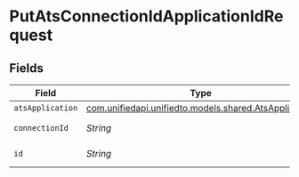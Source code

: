 # PutAtsConnectionIdApplicationIdRequest


## Fields

| Field                                                                                          | Type                                                                                           | Required                                                                                       | Description                                                                                    |
| ---------------------------------------------------------------------------------------------- | ---------------------------------------------------------------------------------------------- | ---------------------------------------------------------------------------------------------- | ---------------------------------------------------------------------------------------------- |
| `atsApplication`                                                                               | [com.unifiedapi.unifiedto.models.shared.AtsApplication](../../models/shared/AtsApplication.md) | :heavy_minus_sign:                                                                             | N/A                                                                                            |
| `connectionId`                                                                                 | *String*                                                                                       | :heavy_check_mark:                                                                             | ID of the connection                                                                           |
| `id`                                                                                           | *String*                                                                                       | :heavy_check_mark:                                                                             | ID of the Application                                                                          |